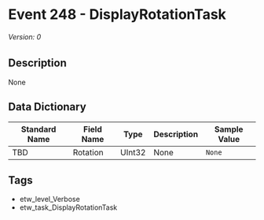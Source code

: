 # Event 248 - DisplayRotationTask
###### Version: 0

## Description
None

## Data Dictionary
|Standard Name|Field Name|Type|Description|Sample Value|
|---|---|---|---|---|
|TBD|Rotation|UInt32|None|`None`|

## Tags
* etw_level_Verbose
* etw_task_DisplayRotationTask